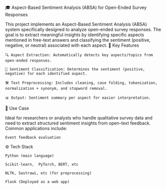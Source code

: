 🎓 Aspect-Based Sentiment Analysis (ABSA) for Open-Ended Survey Responses

This project implements an Aspect-Based Sentiment Analysis (ABSA) system specifically designed to analyze open-ended survey responses. The goal is to extract meaningful insights by identifying specific aspects mentioned in free-text answers and classifying the sentiment (positive, negative, or neutral) associated with each aspect.
🧠 Key Features

    🔍 Aspect Extraction: Automatically detects key aspects/topics from open-ended responses.

    💬 Sentiment Classification: Determines the sentiment (positive, negative) for each identified aspect.

    🛠️ Text Preprocessing: Includes cleaning, case folding, tokenization, normalization + synonym, and stopword removal.

    📊 Output: Sentiment summary per aspect for easier interpretation.

🧪 Use Case

Ideal for researchers or analysts who handle qualitative survey data and need to extract structured sentiment insights from open-text feedback. Common applications include:

    Event feedback evaluation

⚙️ Tech Stack

    Python (main language)

    Scikit-learn,  PyTorch, BERT, etc 

    NLTK, Sastrawi, etc (for preprocessing)

    Flask (Deployed as a web app)
